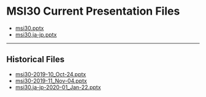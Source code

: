 <!--
This is a machine generated file,
and should not be edited,
as it will be overwritten with future updates.

If you have questions around this process
please contact Scott Cate
-->

# MSI30 Current Presentation Files

- [msi30.pptx](https://globaleventcdn.blob.core.windows.net/assets/msi/msi30/msi30.pptx)
- [msi30.ja-jp.pptx](https://globaleventcdn.blob.core.windows.net/assets/msi/msi30/msi30.ja-jp.pptx)
---
## Historical Files
- [msi30-2019-10_Oct-24.pptx](https://globaleventcdn.blob.core.windows.net/assets/msi/msi30/msi30-2019-10_Oct-24.pptx)
- [msi30-2019-11_Nov-04.pptx](https://globaleventcdn.blob.core.windows.net/assets/msi/msi30/msi30-2019-11_Nov-04.pptx)
- [msi30.ja-jp-2020-01_Jan-22.pptx](https://globaleventcdn.blob.core.windows.net/assets/msi/msi30/msi30.ja-jp-2020-01_Jan-22.pptx)


